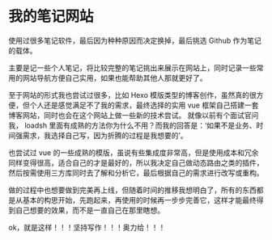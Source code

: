 # 我的笔记网站
使用过很多笔记软件，最后因为种种原因而决定换掉，最后挑选 Github 作为笔记的载体。 

主要是记一些个人笔记，将比较完整的笔记挑出来展示在网站上，同时记录一些常用的网站导航方便自己实用，如果也能帮助其他人那就更好了。

至于网站的形式我也尝试过很多，比如 Hexo 模版类型的博客创作，虽然真的很方便，但个人还是感觉满足不了我的需求，最终选择的实用 vue 框架自己搭建一套博客网站，同时也会在这个网站上做一些新的技术尝试。
就像以前有个面试官问我， loadsh 里面有成熟的方法你为什么不用？而我的回答是：‘如果不是业务、时间强需求，我选择自己写，因为折腾的过程是我想要的’。

也尝试过 vue 的一些成熟的模版，虽说有些集成度非常高，但是使用成本和冗余同样变得很高，适合自己的才是最好的，所以我决定自己做动态路由之类的插件，然后按需使用三方库同时去了解和分析它，最后根据自己的需求进行改写或重构。

做的过程中也想要做到完美再上线，但随着时间的推移我想明白了，所有的东西都是从基本的构思开始，先跑起来，再使用的时候再一步步完善它，这样才能最终得到自己想要的效果，而不是一直自己在那里瞎想。

ok，就是这样！！！坚持写作！！！奥力给！！！
